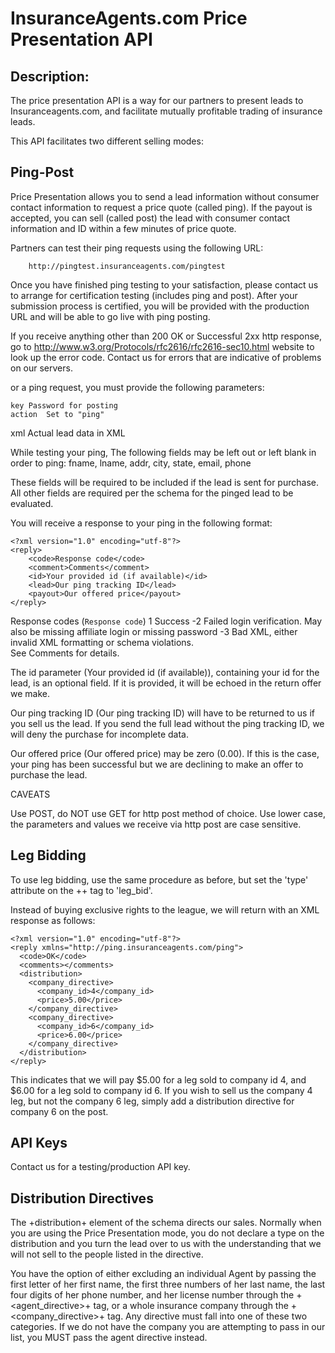 InsuranceAgents.com Price Presentation API
=================================

Description:
-----------

The price presentation API is a way for our partners to present leads to Insuranceagents.com, and facilitate mutually profitable trading of insurance leads.

This API facilitates two different selling modes:

Ping-Post
---------

Price Presentation	allows you to send a lead information without consumer contact information to request a price quote (called ping). If the payout is accepted,  you can sell (called  post) the lead with consumer contact information and ID within a few minutes of price quote.

Partners can test their ping requests using the following URL: 

		http://pingtest.insuranceagents.com/pingtest

 Once you have finished ping testing to your satisfaction, please contact us to arrange for certification testing (includes ping and post).  After your submission process is certified, you will be provided with the production URL and will be able to go live with ping posting.

If you receive anything other than 200 OK or Successful 2xx http response, go to 
		http://www.w3.org/Protocols/rfc2616/rfc2616-sec10.html 
website to look up the error code.  Contact us for errors that are indicative of problems on our servers.

or a ping request, you must provide the following parameters:

	key	Password for posting 
	action	Set to "ping" 
xml	Actual lead data in XML

While testing your ping, The following fields may be left out or left blank in order to ping:
fname, lname, addr, city, state, email, phone

These fields will be required to be included if the lead is sent for purchase.  All other fields are required per the schema for the pinged lead to be evaluated.

You will receive a response to your ping in the following format:

    <?xml version="1.0" encoding="utf-8"?>
    <reply>
    	<code>Response code</code>
    	<comment>Comments</comment>
    	<id>Your provided id (if available)</id>
    	<lead>Our ping tracking ID</lead>
    	<payout>Our offered price</payout>
    </reply>

Response codes (<code>Response code</code>)
    1	Success 
	  -2	Failed login verification.  May also be missing affiliate login or missing password
    -3	Bad XML, either invalid XML formatting or schema violations.  
	  See <comment>Comments</comment> for details.

The id parameter (<id>Your provided id (if available)</id>), containing your id for the lead, is an optional field.  If it is provided, it will be echoed in the return offer we make.

Our ping tracking ID (<lead>Our ping tracking ID</lead>) will have to be returned to us if you sell us the lead.  If you send the full lead without the ping tracking ID, we will deny the purchase for incomplete data.

Our offered price (<payout>Our offered price</payout>) may be zero (0.00).  If this is the case, your ping has been successful but we are declining to make an offer to purchase the lead.

CAVEATS

Use POST, do NOT use GET for http post method of choice. 
Use lower case, the parameters and values we receive via http post are case sensitive.

Leg Bidding
-----------

To use leg bidding, use the same procedure as before, but set the 'type' attribute on the +<distribution>+ tag to 'leg\_bid'.
  
Instead of buying exclusive rights to the league, we will return with an XML response as follows:

    <?xml version="1.0" encoding="utf-8"?>
    <reply xmlns="http://ping.insuranceagents.com/ping">
      <code>OK</code>
      <comments></comments>
      <distribution>
        <company_directive>
          <company_id>4</company_id>
          <price>5.00</price>
        </company_directive>
        <company_directive>
          <company_id>6</company_id>
          <price>6.00</price>
        </company_directive>
      </distribution>
    </reply>
    
This indicates that we will pay $5.00 for a leg sold to company id 4, and $6.00 for a leg sold to company id 6. If you wish to sell us the company 4 leg, but not the company 6 leg, simply add a distribution directive for company 6 on the post.

API Keys
--------

Contact us for a testing/production API key.

Distribution Directives
-----------------------

The +distribution+ element of the schema directs our sales. Normally when you are using the Price Presentation mode, you do not declare a type on the distribution and you turn the lead over to us with the understanding that we will not sell to the people listed in the directive.

You have the option of either excluding an individual Agent by passing the first letter of her first name, the first three numbers of her last name, the last four digits of her phone number, and her license number through the +<agent_directive>+ tag, or a whole insurance company through the +<company_directive>+ tag. Any directive must fall into one of these two categories. If we do not have the company you are attempting to pass in our list, you MUST pass the agent directive instead.